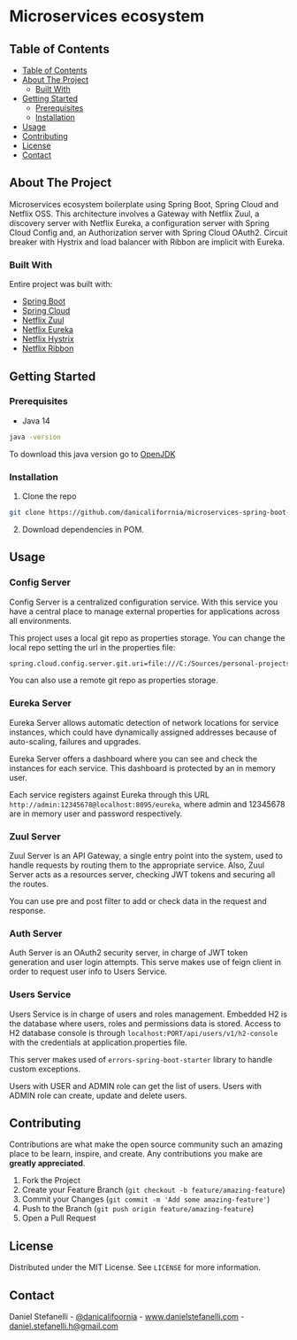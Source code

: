 # Microservices ecosystem

<!-- TABLE OF CONTENTS -->
## Table of Contents

- [Table of Contents](#table-of-contents)
- [About The Project](#about-the-project)
  - [Built With](#built-with)
- [Getting Started](#getting-started)
  - [Prerequisites](#prerequisites)
  - [Installation](#installation)
- [Usage](#usage)
- [Contributing](#contributing)
- [License](#license)
- [Contact](#contact)

<!-- ABOUT THE PROJECT -->
## About The Project

Microservices ecosystem boilerplate using Spring Boot, Spring Cloud and Netflix OSS.
This architecture involves a Gateway with Netflix Zuul, a discovery server with Netflix Eureka, a configuration server with Spring Cloud Config
and, an Authorization server with Spring Cloud OAuth2. Circuit breaker with Hystrix and load balancer with Ribbon are implicit with Eureka.

### Built With
Entire project was built with:
* [Spring Boot](https://spring.io/projects/spring-boot)
* [Spring Cloud](https://spring.io/projects/spring-cloud)
* [Netflix Zuul](https://github.com/Netflix/zuul)
* [Netflix Eureka](https://github.com/Netflix/eureka)
* [Netflix Hystrix](https://github.com/Netflix/Hystrix)
* [Netflix Ribbon](https://github.com/Netflix/ribbon)

<!-- GETTING STARTED -->
## Getting Started

### Prerequisites

* Java 14
```sh
java -version
```
To download this java version go to [OpenJDK](https://openjdk.java.net/projects/jdk/14/)

### Installation

1. Clone the repo
```sh
git clone https://github.com/danicaliforrnia/microservices-spring-boot-boilerplate.git
```
2. Download dependencies in POM.

<!-- USAGE EXAMPLES -->
## Usage

### Config Server

Config Server is a centralized configuration service. With this service
you have a central place to manage external properties for applications across all environments.

This project uses a local git repo as properties storage. You can change the local repo setting the url
in the properties file:
```sh
spring.cloud.config.server.git.uri=file:///C:/Sources/personal-projects/microservices-spring-boot-boilerplate/properties
```

You can also use a remote git repo as properties storage. 

### Eureka Server

Eureka Server allows automatic detection of network locations for service instances,
which could have dynamically assigned addresses because of auto-scaling, failures and upgrades.

Eureka Server offers a dashboard where you can see and check the instances for each service. This
dashboard is protected by an in memory user.

Each service registers against Eureka through this URL `http://admin:12345678@localhost:8095/eureka`,
where admin and 12345678 are in memory user and password respectively.

### Zuul Server

Zuul Server is an API Gateway, a single entry point into the system, used to handle requests by
routing them to the appropriate service. Also, Zuul Server acts as a resources server, checking JWT tokens and
securing all the routes.

You can use pre and post filter to add or check data in the request and response.

### Auth Server

Auth Server is an OAuth2 security server, in charge of JWT token generation and user login attempts.
This serve makes use of feign client in order to request user info to Users Service.

### Users Service

Users Service is in charge of users and roles management. Embedded H2 is the database where users, roles and permissions data 
is stored. Access to H2 database console is through `localhost:PORT/api/users/v1/h2-console` with the credentials
at application.properties file.

This server makes used of `errors-spring-boot-starter` library to handle custom exceptions.

Users with USER and ADMIN role can get the list of users. Users with ADMIN role can create, update and
delete users.

<!-- CONTRIBUTING -->
## Contributing

Contributions are what make the open source community such an amazing place to be learn, inspire, and create. Any contributions you make are **greatly appreciated**.

1. Fork the Project
2. Create your Feature Branch (`git checkout -b feature/amazing-feature`)
3. Commit your Changes (`git commit -m 'Add some amazing-feature'`)
4. Push to the Branch (`git push origin feature/amazing-feature`)
5. Open a Pull Request

<!-- LICENSE -->
## License

Distributed under the MIT License. See `LICENSE` for more information.

<!-- CONTACT -->
## Contact

Daniel Stefanelli - [@danicalifoornia](https://twitter.com/danicalifoornia) - www.danielstefanelli.com -
daniel.stefanelli.h@gmail.com